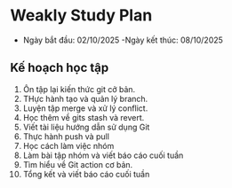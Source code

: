 # Weakly Study Plan
- Ngày bắt đầu: 02/10/2025
-Ngày kết thúc: 08/10/2025

## Kế hoạch học tập 
1. Ôn tập lại kiến thức git cở bản.
3. THực hành tạo và quản lý branch.
2. Luyện tập merge và xử lý conflict.
4. Học thêm về gits stash và revert.
5. Viết tài liệu hướng dẫn sử dụng Git
6. Thực hành push và pull
7. Học cách làm việc nhóm
8. Làm bài tập nhóm và viết báo cáo cuối tuần
9. Tìm hiểu về Git action cơ bản.
10. Tổng kết và viết báo cáo cuối tuần 
